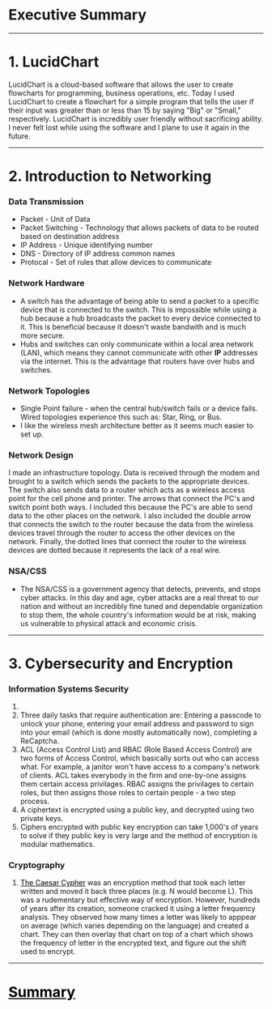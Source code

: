 # Executive Summary

___

# 1. LucidChart
LucidChart is a cloud-based software that allows the user to create flowcharts for programming, business operations, etc. Today I used LucidChart to create a flowchart for a simple program that tells the user if their input was greater than or less than 15 by saying "Big" or "Small," respectively. LucidChart is incredibly user friendly without sacrificing ability. I never felt lost while using the software and I plane to use it again in the future.
___

# 2. Introduction to Networking
### Data Transmission
* Packet - Unit of Data
* Packet Switching - Technology that allows packets of data to be routed based on destination address
* IP Address - Unique identifying number
* DNS - Directory of IP address common names
* Protocal - Set of rules that allow devices to communicate

### Network Hardware
* A switch has the advantage of being able to send a packet to a specific device that is connected to the switch. This is impossible while using a hub because a hub broadcasts the packet to every device connected to it. This is beneficial because it doesn't waste bandwith and is much more secure.
* Hubs and switches can only communicate within a local area network (LAN), which means they cannot communicate with other **IP** addresses via the internet. This is the advantage that routers have over hubs and switches.

### Network Topologies
* Single Point failure - when the central hub/switch fails or a device fails. Wired topologies experience this such as: Star, Ring, or Bus.
* I like the wireless mesh architecture better as it seems much easier to set up.

### Network Design
I made an infrastructure topology. Data is received through the modem and brought to a switch which sends the packets to the appropriate devices. The switch also sends data to a router which acts as a wireless access point for the cell phone and printer. The arrows that connect the PC's and switch point both ways. I included this because the PC's are able to send data to the other places on the network. I also included the double arrow that connects the switch to the router because the data from the wireless devices travel through the router to access the other devices on the network. Finally, the dotted lines that connect the router to the wireless devices are dotted because it represents the lack of a real wire.

### NSA/CSS
* The NSA/CSS is a government agency that detects, prevents, and stops cyber attacks. In this day and age, cyber attacks are a real threat to our nation and without an incredibly fine tuned and dependable organization to stop them, the whole country's information would be at risk, making us vulnerable to physical attack and economic crisis.

___

# 3. Cybersecurity and Encryption

### Information Systems Security
1. 
2. Three daily tasks that require authentication are: Entering a passcode to unlock your phone, entering your email address and password to sign into your email (which is done mostly automatically now), completing a ReCaptcha.
3. ACL (Access Control List) and RBAC (Role Based Access Control) are two forms of Access Control, which basically sorts out who can access what. For example, a janitor won't have access to a company's network of clients. ACL takes everybody in the firm and one-by-one assigns them certain access privilages. RBAC assigns the privilages to certain roles, but then assigns those roles to certain people - a two step process.
4. A ciphertext is encrypted using a public key, and decrypted using two private keys.
5. Ciphers encrypted with public key encryption can take 1,000's of years to solve if they public key is very large and the method of encryption is modular mathematics.

### Cryptography
1. <a href="https://www.khanacademy.org/computing/computer-science/cryptography/crypt/v/caesar-cipher" style="color: black;">The Caesar Cypher</a> was an encryption method that took each letter written and moved it back three places (e.g. N would become L). This was a rudementary but effective way of encryption. However, hundreds of years after its creation, someone cracked it using a letter frequency analysis. They observed how many times a letter was likely to apppear on average (which varies depending on the language) and created a chart. They can then overlay that chart on top of a chart which shows the frequency of letter in the encrypted text, and figure out the shift used to encrypt. <a href="https://www.khanacademy.org/computing/computer-science/cryptography/crypt/v/caesar-cipher" style="color: black;">
___
# Summary




